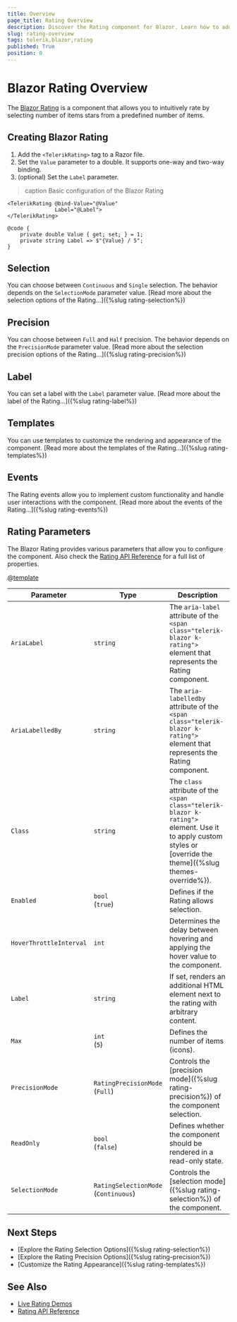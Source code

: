 ```yaml
---
title: Overview
page_title: Rating Overview
description: Discover the Rating component for Blazor. Learn how to add the component to your app and explore its configuration options, such as selection, precision, templates and label.
slug: rating-overview
tags: telerik,blazor,rating
published: True
position: 0
---
```


# Blazor Rating Overview

The <a href = "https://www.telerik.com/blazor-ui/rating" target="_blank">Blazor Rating</a> is a component that allows you to intuitively rate by selecting number of items stars from a predefined number of items.

## Creating Blazor Rating

1. Add the `<TelerikRating>` tag to a Razor file.
2. Set the `Value` parameter to a double. It supports one-way and two-way binding.
3. (optional) Set the `Label` parameter.

>caption Basic configuration of the Blazor Rating

````RAZOR
<TelerikRating @bind-Value="@Value"
               Label="@Label">
</TelerikRating>

@code {
    private double Value { get; set; } = 1;
    private string Label => $"{Value} / 5";
}
````

## Selection

You can choose between `Continuous` and `Single` selection. The behavior depends on the `SelectionMode` parameter value. [Read more about the selection options of the Rating...]({%slug rating-selection%})

## Precision

You can choose between `Full` and `Half` precision. The behavior depends on the `PrecisionMode` parameter value. [Read more about the selection precision options of the Rating...]({%slug rating-precision%})

## Label

You can set a label with the `Label` parameter value. [Read more about the label of the Rating...]({%slug rating-label%})

## Templates

You can use templates to customize the rendering and appearance of the component. [Read more about the templates of the Rating...]({%slug rating-templates%})

## Events

The Rating events allow you to implement custom functionality and handle user interactions with the component. [Read more about the events of the Rating...]({%slug rating-events%})

## Rating Parameters

The Blazor Rating provides various parameters that allow you to configure the component. Also check the [Rating API Reference](/blazor-ui/api/Telerik.Blazor.Components.TelerikRating) for a full list of properties.

@[template](/_contentTemplates/common/parameters-table-styles.md#table-layout)

| Parameter | Type | Description |
| ----------- | ----------- | ----------- |
| `AriaLabel` | `string` | The `aria-label` attribute of the `<span class="telerik-blazor k-rating">` element that represents the Rating component. |
| `AriaLabelledBy` | `string` | The `aria-labelledby` attribute of the `<span class="telerik-blazor k-rating">` element that represents the Rating component. |
| `Class` | `string` | The `class` attribute of the `<span class="telerik-blazor k-rating">` element. Use it to apply custom styles or [override the theme]({%slug themes-override%}). |
| `Enabled` | `bool` <br /> (`true`) | Defines if the Rating allows selection. |
| `HoverThrottleInterval` | `int` | Determines the delay between hovering and applying the hover value to the component. |
| `Label` | `string` | If set, renders an additional HTML element next to the rating with arbitrary content. |
| `Max` | `int` <br /> (`5`) | Defines the number of items (icons). |
| `PrecisionMode` | `RatingPrecisionMode` <br /> (`Full`) | Controls the [precision mode]({%slug rating-precision%}) of the component selection. |
| `ReadOnly` | `bool` <br /> (`false`) | Defines whether the component should be rendered in a read-only state. |
| `SelectionMode` | `RatingSelectionMode` <br /> (`Continuous`) | Controls the [selection mode]({%slug rating-selection%}) of the component. |

## Next Steps

* [Explore the Rating Selection Options]({%slug rating-selection%})
* [Explore the Rating Precision Options]({%slug rating-precision%})
* [Customize the Rating Appearance]({%slug rating-templates%})

## See Also

* [Live Rating Demos](https://demos.telerik.com/blazor-ui/rating/overview)
* [Rating API Reference](/blazor-ui/api/Telerik.Blazor.Components.TelerikRating)
